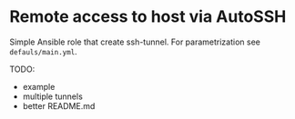 Remote access to host via AutoSSH
=================================

Simple Ansible role that create ssh-tunnel. For parametrization see `defauls/main.yml`.

TODO:
 - example
 - multiple tunnels
 - better README.md

